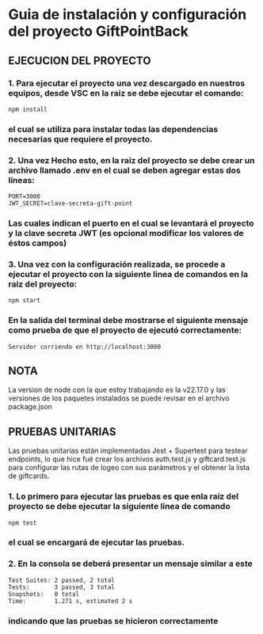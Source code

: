 # Guia de instalación y configuración del proyecto GiftPointBack

## EJECUCION DEL PROYECTO

### 1. Para ejecutar el proyecto una vez descargado en nuestros equipos, desde VSC en la raiz se debe ejecutar el comando:  
```
npm install
```  
### el cual se utiliza para instalar todas las dependencias necesarias que requiere el proyecto.    
### 2. Una vez Hecho esto, en la raiz del proyecto se debe crear un archivo llamado .env en el cual se deben agregar estas dos líneas:  
```
PORT=3000
JWT_SECRET=clave-secreta-gift-point
```
### Las cuales indican el puerto en el cual se levantará el proyecto y la clave secreta JWT (es opcional modificar los valores de éstos campos)  
### 3. Una vez con la configuración realizada, se procede a ejecutar el proyecto con la siguiente linea de comandos en la raiz del proyecto:
```
npm start
```
### En la salida del terminal debe mostrarse el siguiente mensaje como prueba de que el proyecto de ejecutó correctamente:
```
Servidor corriendo en http://localhost:3000
```

## NOTA  
La version de node con la que estoy trabajando es la v22.17.0 y las versiones de los paquetes instalados se puede revisar en el archivo package.json

## PRUEBAS UNITARIAS

Las pruebas unitarias están implementadas Jest + Supertest para testear endpoints, lo que hice fué crear los archivos auth.test.js y giftcard.test.js para configurar las rutas de logeo con sus parámetros y el obtener la lista de giftcards. 

### 1. Lo primero para ejecutar las pruebas es que enla raiz del proyecto se debe ejecutar la siguiente línea de comando
```
npm test
```
### el cual se encargará de ejecutar las pruebas. 
### 2. En la consola se deberá presentar un mensaje similar a este
```
Test Suites: 2 passed, 2 total
Tests:       3 passed, 3 total
Snapshots:   0 total
Time:        1.271 s, estimated 2 s
```
### indicando que las pruebas se hicieron correctamente
